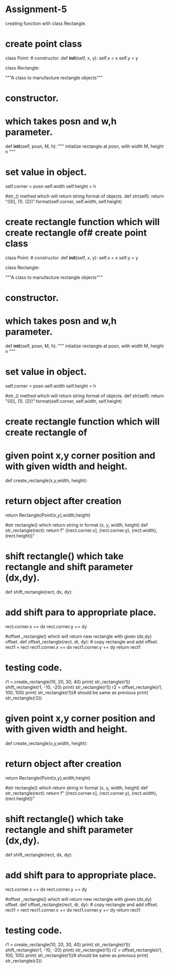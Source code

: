# Assignment-5
creating function with class Rectangle.
# create point class 
class Point:
    # constructor.
    def __init__(self, x, y):
        self.x = x
        self.y = y

  
class Rectangle:

  """A class to manufacture rectangle objects""" 
# constructor.
# which takes posn and w,h parameter.
def __init__(self, posn, M, h):
  """ intialize rectangle at posn, with width M, height n """
   # set value in object.
  self.corner = posn
  self.width
  self.height = h

#str_() methed which will return string format of objects.
def _str_(self):
   return "((0], (1). (2})".format(self.corner, self.width, self.height)
# create rectangle function which will create rectangle of# create point class 
class Point:
    # constructor.
    def __init__(self, x, y):
        self.x = x
        self.y = y

  
class Rectangle:

  """A class to manufacture rectangle objects""" 
# constructor.
# which takes posn and w,h parameter.
def __init__(self, posn, M, h):
  """ intialize rectangle at posn, with width M, height n """
   # set value in object.
  self.corner = posn
  self.width
  self.height = h

#str_() methed which will return string format of objects.
def _str_(self):
   return "((0], (1). (2})".format(self.corner, self.width, self.height)
# create rectangle function which will create rectangle of
# given point x,y corner position and with given width and height.
def create_rectangle(x,y,width, height):
# return object after creation
   return Rectangle(Point(x,y),width,height) 
  
#str rectangle() which return string in format (x, y, width, height)
def str_rectangle(rect):
  return f" ((rect.corner.x], (rect.corner.y), (rect.width), (rect.height))"
  
# shift rectangle() which take rectangle and shift parameter (dx,dy).
def shift_rectangle(rect, dx, dy):
   # add shift para to appropriate place.
  rect.corner.x += dx 
  rect.corner.y += dy

#offset _rectangle() which will return new rectangle with given (dx,dy) offset.
def offset_rectangle(rect, dr, dy):
    # copy rectangle and add offset.
    rect1 = rect
    rect1.corner.x += dx
    rect1.corner.y += dy
    return rect1
  
# testing code.
r1 = create_rectangle(10, 20, 30, 40)
print( str_rectangle(r1))
shift_rectangle(r1, -10, -20)
print( str_rectangle(r1))
r2 = offset_rectangle(r1, 100, 100)
print( str_rectangle(r1))# should be same as previous
print( str_rectangle(r2))
# given point x,y corner position and with given width and height.
def create_rectangle(x,y,width, height):
# return object after creation
   return Rectangle(Point(x,y),width,height) 
  
#str rectangle() which return string in format (x, y, width, height)
def str_rectangle(rect):
  return f" ((rect.corner.x], (rect.corner.y), (rect.width), (rect.height))"
  
# shift rectangle() which take rectangle and shift parameter (dx,dy).
def shift_rectangle(rect, dx, dy):
   # add shift para to appropriate place.
  rect.corner.x += dx 
  rect.corner.y += dy

#offset _rectangle() which will return new rectangle with given (dx,dy) offset.
def offset_rectangle(rect, dr, dy):
    # copy rectangle and add offset.
    rect1 = rect
    rect1.corner.x += dx
    rect1.corner.y += dy
    return rect1
  
# testing code.
r1 = create_rectangle(10, 20, 30, 40)
print( str_rectangle(r1))
shift_rectangle(r1, -10, -20)
print( str_rectangle(r1))
r2 = offset_rectangle(r1, 100, 100)
print( str_rectangle(r1))# should be same as previous
print( str_rectangle(r2))
